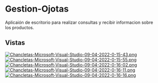 # Gestion-Ojotas
Aplicaión de escritorio para realizar consultas y recibir informacion sobre los productos.

## Vistas
[![Chancletas-Microsoft-Visual-Studio-09-04-2022-0-15-43.png](https://i.postimg.cc/yNfPQSrk/Chancletas-Microsoft-Visual-Studio-09-04-2022-0-15-43.png)](https://postimg.cc/PLwYNNHj)
[![Chancletas-Microsoft-Visual-Studio-09-04-2022-0-15-55.png](https://i.postimg.cc/MKyYkLFk/Chancletas-Microsoft-Visual-Studio-09-04-2022-0-15-55.png)](https://postimg.cc/XpY5dsWx)
[![Chancletas-Microsoft-Visual-Studio-09-04-2022-0-16-02.png](https://i.postimg.cc/VNHqBPdt/Chancletas-Microsoft-Visual-Studio-09-04-2022-0-16-02.png)](https://postimg.cc/t1WnpfdR)
[![Chancletas-Microsoft-Visual-Studio-09-04-2022-0-16-11.png](https://i.postimg.cc/Wb60YkdT/Chancletas-Microsoft-Visual-Studio-09-04-2022-0-16-11.png)](https://postimg.cc/fJy3Jk7r)
[![Chancletas-Microsoft-Visual-Studio-09-04-2022-0-16-16.png](https://i.postimg.cc/xd7mNG4y/Chancletas-Microsoft-Visual-Studio-09-04-2022-0-16-16.png)](https://postimg.cc/v1rTpnMc)
